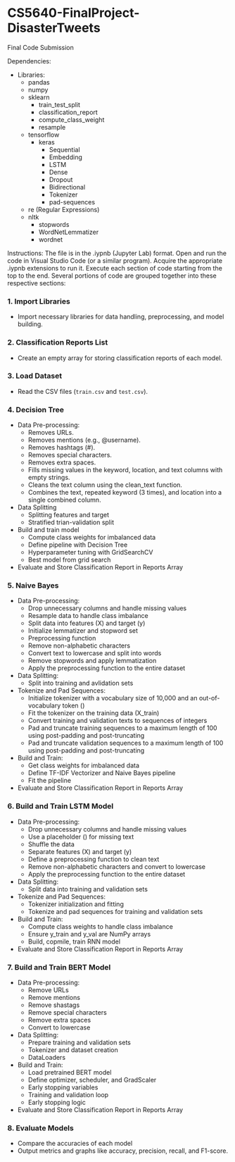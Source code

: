 # CS5640-FinalProject-DisasterTweets
Final Code Submission

Dependencies:
- Libraries:
  - pandas
  - numpy
  - sklearn
    - train_test_split
    - classification_report
    - compute_class_weight
    - resample
  - tensorflow
    - keras
      - Sequential
      - Embedding
      - LSTM
      - Dense
      - Dropout
      - Bidirectional
      - Tokenizer
      - pad-sequences
  - re (Regular Expressions)
  - nltk
    - stopwords
    - WordNetLemmatizer
    - wordnet

Instructions: 
The file is in the .iypnb (Jupyter Lab) format. Open and run the code in Visual Studio Code (or a similar program). Acquire the appropriate .iypnb extensions to run it. 
Execute each section of code starting from the top to the end. 
Several portions of code are grouped together into these respective sections: 

### 1. **Import Libraries**
- Import necessary libraries for data handling, preprocessing, and model building.

### 2. **Classification Reports List**
- Create an empty array for storing classification reports of each model. 

### 3. **Load Dataset**
- Read the CSV files (`train.csv` and `test.csv`).

### 4. **Decision Tree**
- Data Pre-processing:
   - Removes URLs.
   - Removes mentions (e.g., @username).
   - Removes hashtags (#).
   - Removes special characters.
   - Removes extra spaces.
   - Fills missing values in the keyword, location, and text columns with empty strings.
   - Cleans the text column using the clean_text function.
   - Combines the text, repeated keyword (3 times), and location into a single combined column.
- Data Splitting
   - Splitting features and target
   - Stratified trian-validation split
- Build and train model
   - Compute class weights for imbalanced data  
   - Define pipeline with Decision Tree  
   - Hyperparameter tuning with GridSearchCV  
   - Best model from grid search
- Evaluate and Store Classification Report in Reports Array

### 5. **Naive Bayes**
- Data Pre-processing:
   - Drop unnecessary columns and handle missing values
   - Resample data to handle class imbalance
   - Split data into features (X) and target (y)
   - Initialize lemmatizer and stopword set
   - Preprocessing function
   - Remove non-alphabetic characters
   - Convert text to lowercase and split into words
   - Remove stopwords and apply lemmatization
   - Apply the preprocessing function to the entire dataset
- Data Splitting:
   - Split into training and avlidation sets
- Tokenize and Pad Sequences:
   - Initialize tokenizer with a vocabulary size of 10,000 and an out-of-vocabulary token (<OOV>)
   - Fit the tokenizer on the training data (X_train)
   - Convert training and validation texts to sequences of integers
   - Pad and truncate training sequences to a maximum length of 100 using post-padding and post-truncating
   - Pad and truncate validation sequences to a maximum length of 100 using post-padding and post-truncating
- Build and Train:
   - Get class weights for imbalanced data
   - Define TF-IDF Vectorizer and Naive Bayes pipeline
   - Fit the pipeline
- Evaluate and Store Classification Report in Reports Array

### 6. **Build and Train LSTM Model**
- Data Pre-processing:
   - Drop unnecessary columns and handle missing values
   - Use a placeholder (<missing>) for missing text
   - Shuffle the data
   - Separate features (X) and target (y)
   - Define a preprocessing function to clean text
   - Remove non-alphabetic characters and convert to lowercase
   - Apply the preprocessing function to the entire dataset
- Data Splitting:
   - Split data into training and validation sets
- Tokenize and Pad Sequences:
   - Tokenizer initialization and fitting
   - Tokenize and pad sequences for training and validation sets
- Build and Train:
   -  Compute class weights to handle class imbalance
   -  Ensure y_train and y_val are NumPy arrays
   -  Build, copmile, train RNN model
- Evaluate and Store Classification Report in Reports Array

### 7. **Build and Train BERT Model**
- Data Pre-processing:
   - Remove URLs
   - Remove mentions
   - Remove shastags
   - Remove special characters
   - Remove extra spaces
   - Convert to lowercase
- Data Splitting:
   - Prepare training and validation sets
   - Tokenizer and dataset creation
   - DataLoaders
- Build and Train:
   - Load pretrained BERT model
   - Define optimizer, scheduler, and GradScaler
   - Early stopping variables
   - Training and validation loop
   - Early stopping logic
- Evaluate and Store Classification Report in Reports Array

### 8. **Evaluate Models**
- Compare the accuracies of each model
- Output metrics and graphs like accuracy, precision, recall, and F1-score.
